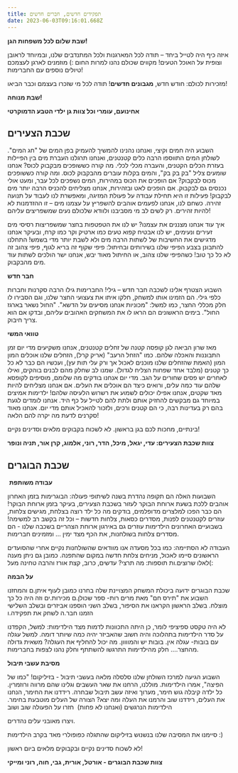 ```yaml
---
title: תפקידים חדשים, חברים חדשים
date: 2023-06-03T09:16:01.668Z
---
```

**שבת שלום לכל משפחות הגן!**

איזה כיף היה לטייל ביחד – תודה לכל המארגנות ולכל המתנדבים שלנו, ובמיוחד לראובן וצופית על האוכל הטעים! מקווים שכולם נהנו למרות החום :) מוזמנים לארגן לעצמכם טיולים נוספים עם החברימות!

מזכירות לכולם: חודש חדש, **מגבונים חדשים**! תודה לכל מי שזכרו בעצמם וכבר הביאו!

**שבת מנוחה!**

**אחינועם, עומרי וכל צוות גן ילדי הטבע הדמוקרטי**

## **שכבת הצעירים**

השבוע היה חמים וקיצי, ואנחנו נהנינו להמשיך להעמיק בפן המים של "חג המים". לשולחן המים התווספו הרבה כלים קטנטנים, ואנחנו תרגלנו העברת מים בין הפיילות בעזרת הכלים הקטנים, והעברה מכלי לכלי. מה קורה כששופכים מבקבוק לכוס? אנחנו שומעים צליל "בק בק בק", והמים בקלות עוברים מהבקבוק לכוס. ומה קורה כששופכים מכוס לבקבוק? אם הופכים את הכוס במהירות, המים נשפכים לכל עבר, ומעט אולי נכנסים גם לבקבוק. אם הופכים לאט ובזהירות, אנחנו מצליחים להכניס הרבה יותר מים לבקבוק! פעילות זו היא תחילת עבודה על פעולת המזיגה, ומאפשרת לנו לעבוד על תנועה זהירה. כשחם לנו, אנחנו לפעמים אוהבים להשפריץ על עצמנו מים – זו ההזדמנות לא להיות זהירים. רק לשים לב מי מסביבנו ולוודא שלכולם נעים שמשפריצים עליהם!

איך עוד אנחנו מצננים את עצמנו? יש לנו את הטפטפות בחצר שמשפריצות רסיסי מים זעירים ונעימים, יש לנו אבטיח קפוא טעים כמו ארטיק וקר כמו קרח, ובעיקר אנחנו מדגישים את החשיבות של לשתות הרבה מים ולא לשבת יותר מדי בשמש! התחלנו להתבונן בצבע הפיפי שלנו בשירותים ובחיתול: פיפי שקוף זה בריא לגוף, פיפי צהוב זה לא כל כך טוב! כשהפיפי שלנו צהוב, או החיתול מאוד יבש, אנחנו ישר הולכים לשתות עוד מים מהבקבוק.

**חבר חדש**

השבוע הצטרף אלינו לשכבה חבר חדש – גילי! החברימות גילו הרבה סקרנות וחברות כלפי גילי. הם הזמינו אותו למשחק, חלקו איתו את צעצועי החצר שלנו, וגם הסבירו לו חלק מכללי החצר, כמו למשל: "מכוניות אנחנו מסיעים על הדשא". "החול נשאר בארגז החול". בימים הראשונים הם הראו לו את המשחקים האהובים עליהם, ובדקו אם הוא צריך חיבוק.

**טוואי המשי**

מאז שרון הביאה לגן קופסה קטנה של זחלים קטנטנים, אנחנו משקיעים מדי יום זמן התבוננות והאכלה שלהם. כמו "הזחל הרעב" (אריק קרל), הזחלים שלנו אוכלים המון המון (האמת שהזחלים שלנו מוכנים לאכול אך ורק עלי תות עץ), ועכשיו הם כבר לא כל כך קטנים (מלבד אחד שפחות הצליח לגדול). שמנו לב שחלק מהם לבנים בוהקים, ואילו לאחרים יש פסים שחורים על הגב. מדי יום אנחנו בודקים מה שלומם, מוסיפים לקופסא שלהם עוד כמה עלים, ורואים כיצד הם אוכלים את העלים. אם אנחנו מצליחים להיות מאד שקטים, אנחנו אפילו יכולים לשמוע את רשרוש הלעיסה שלהם! ילדימות אמיצים במיוחד גם מבקשים להחזיק אותם ולתת להם לטייל על כף היד. אנחנו לומדים לגעת בהם רק בעדינות רבה, כי הם קטנים ורכים, ולזכור להאכיל אותם מדי יום. אנחנו מאוד סקרנים לדעת מה יקרה להם הלאה!

בינתיים, מחכות לכם בגן בראשון. לא לשכוח בקבוקים מלאים וסדינים נקיים!

**צוות שכבת הצעירים: עדי, יגאל, מיכל, הדר, רוני, אלמוג, קרן אור, תניה ונופר**

## **שכבת הבוגרים**

 **עבודה משותפת**

השבועות האלה הם תקופה נהדרת בשנה לשיתופי פעולה: הבוגרימות בזמן האחרון אוהבים ללכת בשעת ארוחת הבוקר לעזור בשכבת הצעירים, בעיקר בזמן ארוחת הבוקר! הם כבר הפכו למלצרים מדופלמים, בודקים מה כל ילד רוצה בצלחת, מגישים צלחות, עוזרים לקטנטנים לפנות, מסדרים כסאות, צלחות חדשות – וכל זה בקשב רב למשימה! בשבועיים האחרונים הילדימות עוזרים גם באירגון ארוחת הצהריים בשכבה שלנו - הם מסדרים צלחות בשולחנות, את הכף מצד ימין … ומזמינים חברימות.

העבודה לא הסתיימה: כמו בכל מסעדה אנו מוודאים שהשולחנות נקיים אחרי שהסועדים הראשונים סיימו לאכול, מניחים צלחת חדשה במקום שהתפנה. כמובן גם ניתן מענה לאלו שרוצים.ות תוספות: מה תרצי? עדשים, כרוב, קצת אורז והרבה טחינה מעל(:

**על הבמה** 

שכבת הבוגרים ידועה ביכולת המשחק המצויינת שלה בחרנו כמובן לעוף איתן.ם והמחזנו השבוע את "תירס חם" מאת מרים רות- ספר שכולן.ם מכירות.ים וזה היה כל כך מוצלח. בשלב הראשון הקראנו את הסיפור, בשלב השני הוספנו אביזרים ובשלב השלישי הזמנו חבר.ה לשחק את תפקידה.ו 

לא היה טקסט ספיציפי לומר, כן היתה התכוונות לדמות מצד הילדימות: למשל, הקפדנו על סדר הילדימות בתהלוכה והיה חשוב שהאביזר יהיה כמה שיותר דומה. למשל עגלה עם בובות- עגלה אין. בובות יש והמוווון. מה יכול להחליף את העגלה? משאית גדולה מהחצר…. חלק מהילדימות התרגשו להשתתף וחלק נהנו לצפות בחברימות. 

**מסיבת עשבי תיבול** 

השבוע הגיעה למרכז השולחן שלנו סלסלה מלאה בעשבי תיבול - בזיליקום! "כמו של הפיצה", אמרו הילדימות. מוללנו, הרחנו את שאר העשבים וגלינו שהם מרווה ורוזמרין. כל ילדה קיבלה גוש חימר, מערוך ואיזה עשב תיבול שבחרה. רידדנו את החימר, הנחנו את העלים, רידדנו שוב והרמנו את העלה ומה יצא? הצורה של העלים מוטבעת בחימר. הילדימות הנרגשים (ואנחנו לא פחות)  חזרו על הפעולה שוב ושוב 

ויצרו מאובני עלים נהדרים. 

סיימנו את המסיבה שלנו בנשנוש בזיליקום שהתגלה כפופולרי מאד בקרב הילדימות :) 

לא לשכוח סדינים נקיים ובקבוקים מלאים ביום ראשון!

**צוות שכבת הבוגרים - אורטל, אורית, גבי, חוה, רוני ומייקי**